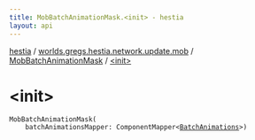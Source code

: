 ```yaml
---
title: MobBatchAnimationMask.<init> - hestia
layout: api
---
```


<div class='api-docs-breadcrumbs'><a href="../../index.html">hestia</a> / <a href="../index.html">worlds.gregs.hestia.network.update.mob</a> / <a href="index.html">MobBatchAnimationMask</a> / <a href="./-init-.html">&lt;init&gt;</a></div>

# &lt;init&gt;

<div class="signature"><code><span class="identifier">MobBatchAnimationMask</span><span class="symbol">(</span><br/>&nbsp;&nbsp;&nbsp;&nbsp;<span class="parameterName" id="worlds.gregs.hestia.network.update.mob.MobBatchAnimationMask$<init>(com.artemis.ComponentMapper((worlds.gregs.hestia.game.plugins.entity.components.update.BatchAnimations)))/batchAnimationsMapper">batchAnimationsMapper</span><span class="symbol">:</span>&nbsp;<span class="identifier">ComponentMapper</span><span class="symbol">&lt;</span><a href="../../worlds.gregs.hestia.game.plugins.entity.components.update/-batch-animations/index.html"><span class="identifier">BatchAnimations</span></a><span class="symbol">&gt;</span><span class="symbol">)</span></code></div>
